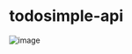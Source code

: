 # todosimple-api

![image](https://github.com/juceliocoelho2022/todossimple-api/assets/104524218/99eaae48-02ab-42bf-afcf-d81a28b16a68)

